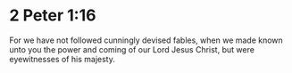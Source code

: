 # 2 Peter 1:16

For we have not followed cunningly devised fables, when we made known unto you the power and coming of our Lord Jesus Christ, but were eyewitnesses of his majesty.